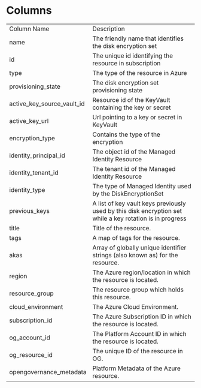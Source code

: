 # Columns  

<table>
	<tr><td>Column Name</td><td>Description</td></tr>
	<tr><td>name</td><td>The friendly name that identifies the disk encryption set</td></tr>
	<tr><td>id</td><td>The unique id identifying the resource in subscription</td></tr>
	<tr><td>type</td><td>The type of the resource in Azure</td></tr>
	<tr><td>provisioning_state</td><td>The disk encryption set provisioning state</td></tr>
	<tr><td>active_key_source_vault_id</td><td>Resource id of the KeyVault containing the key or secret</td></tr>
	<tr><td>active_key_url</td><td>Url pointing to a key or secret in KeyVault</td></tr>
	<tr><td>encryption_type</td><td>Contains the type of the encryption</td></tr>
	<tr><td>identity_principal_id</td><td>The object id of the Managed Identity Resource</td></tr>
	<tr><td>identity_tenant_id</td><td>The tenant id of the Managed Identity Resource</td></tr>
	<tr><td>identity_type</td><td>The type of Managed Identity used by the DiskEncryptionSet</td></tr>
	<tr><td>previous_keys</td><td>A list of key vault keys previously used by this disk encryption set while a key rotation is in progress</td></tr>
	<tr><td>title</td><td>Title of the resource.</td></tr>
	<tr><td>tags</td><td>A map of tags for the resource.</td></tr>
	<tr><td>akas</td><td>Array of globally unique identifier strings (also known as) for the resource.</td></tr>
	<tr><td>region</td><td>The Azure region/location in which the resource is located.</td></tr>
	<tr><td>resource_group</td><td>The resource group which holds this resource.</td></tr>
	<tr><td>cloud_environment</td><td>The Azure Cloud Environment.</td></tr>
	<tr><td>subscription_id</td><td>The Azure Subscription ID in which the resource is located.</td></tr>
	<tr><td>og_account_id</td><td>The Platform Account ID in which the resource is located.</td></tr>
	<tr><td>og_resource_id</td><td>The unique ID of the resource in OG.</td></tr>
	<tr><td>opengovernance_metadata</td><td>Platform Metadata of the Azure resource.</td></tr>
</table>